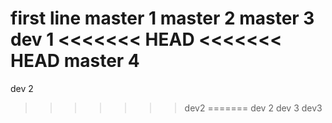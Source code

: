 first line
master 1
master 2
master 3
dev 1
<<<<<<< HEAD
<<<<<<< HEAD
master 4
=======
dev 2
>>>>>>> dev2
=======
dev 2
dev 3
>>>>>>> dev3
